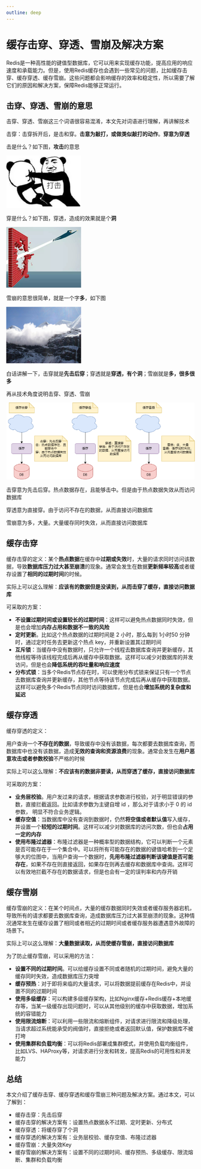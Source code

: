```yaml
---
outline: deep
---
```


# 缓存击穿、穿透、雪崩及解决方案

Redis是一种高性能的键值型数据库，它可以用来实现缓存功能，提高应用的响应速度和承载能力。但是，使用Redis缓存也会遇到一些常见的问题，比如缓存击穿、缓存穿透、缓存雪崩。这些问题都会影响缓存的效率和稳定性，所以需要了解它们的原因和解决方案，保障Redis能够正常运行。

## 击穿、穿透、雪崩的意思

击穿、穿透、雪崩这三个词语很容易混淆，本文先对词语进行理解，再讲解技术

击穿：击穿拆开后，是击和穿。**击意为敲打，或做类似敲打的动作**。**穿意为穿透**

击是什么？如下图，**攻击**的意思

![An image](./img/other/strike.png)

穿是什么？如下图，穿透，造成的效果就是个**洞**

![An image](./img/other/pierce_through.png)

雪崩的意思很简单，就是一个字**多**，如下图

![An image](./img/other/avalanche.png)

白话讲解一下，击穿就是**先击后穿**；穿透就是**穿透，有个洞**；雪崩就是**多，很多很多**

再从技术角度说明击穿、穿透、雪崩

![An image](./img/cache_access_db.png)

击穿意为先击后穿。热点数据存在，且能够击中。但是由于热点数据失效从而访问数据库

穿透意为直接穿。由于访问不存在的数据，从而直接访问数据库

雪崩意为多，大量。大量缓存同时失效，从而直接访问数据库

## 缓存击穿

缓存击穿的定义：某个**热点数据**在缓存中**过期或失效**时，大量的请求同时访问该数据，导致**数据库压力过大甚至崩溃**的现象。通常会发生在数据**更新频率较高**或者缓存设置了**相同的过期时间**的时候。

实际上可以这么理解：**应该有的数据但是没读到，从而击穿了缓存，直接访问数据库**

可采取的方案：

- **不设置过期时间或设置较长的过期时间**：这样可以避免热点数据同时失效，但是也会增加**内存占用和数据不一致的风险**
- **定时更新**。比如这个热点数据的过期时间是 2 小时，那么每到 1小时50 分钟时，通过定时任务去更新这个热点 key，并重新设置其过期时间
- **互斥锁**：当缓存中没有数据时，只允许一个线程去数据库查询并更新缓存，其他线程等待该线程完成后再从缓存中获取数据。这样可以减少对数据库的并发访问，但是也会**降低系统的吞吐量和响应速度**
- **分布式锁**：当多个Redis节点存在时，可以使用分布式锁来保证只有一个节点去数据库查询并更新缓存，其他节点等待该节点完成后再从缓存中获取数据。这样可以避免多个Redis节点同时访问数据库，但是也会**增加系统的复杂度和延迟**

## 缓存穿透

缓存穿透的定义：

用户查询一个**不存在的数据**，导致缓存中没有该数据，每次都要去数据库查询，而数据库中也没有该数据，造成**无效的查询和资源浪费**的现象。通常会发生在**用户恶意攻击或者参数校验**不严格的时候

实际上可以这么理解：**不应该有的数据非要读，从而穿透了缓存，直接访问数据库**

可采取的方案：

- **业务层校验**。用户发过来的请求，根据请求参数进行校验，对于明显错误的参数，直接拦截返回。比如请求参数为主键自增 id ，那么对于请求小于 0 的 id 参数， 明显不符合业务逻辑。
- **缓存空值**：当数据库中没有查询到数据时，仍然**将空值或者默认值**写入缓存，并设置一个**较短的过期时间**。这样可以减少对数据库的访问次数，但也会**占用一定的内存**
- **使用布隆过滤器**：布隆过滤器是一种概率型的数据结构，它可以判断一个元素是否可能存在于一个集合中。可以将所有可能存在的数据的键值哈希到一个足够大的位图中，当用户查询一个数据时，**先用布隆过滤器判断该键值是否可能存在**，如果不存在则直接返回，如果存在则再去缓存和数据库中查询。这样可以有效地拦截不存在的数据请求，但是也会有一定的误判率和内存开销

## 缓存雪崩

缓存雪崩的定义：在某个时间点，大量的缓存数据同时失效或者缓存服务器宕机，导致所有的请求都要去数据库查询，造成数据库压力过大甚至崩溃的现象。这种情况通常发生在缓存设置了相同或者相近的过期时间或者缓存服务器遭遇意外故障的场景下。

实际上可以这么理解：**大量数据读取，从而使缓存雪崩，直接访问数据库**

为了防止缓存雪崩，可以采用的方法：

- **设置不同的过期时间**。可以给缓存设置不同或者随机的过期时间，避免大量的缓存同时失效，造成数据库压力突增
- **缓存预热**：对于即将来临的大量请求，可以将数据提前缓存在Redis中，并设置不同的过期时间
- **使用多级缓存**：可以构建多级缓存架构，比如Nginx缓存+Redis缓存+本地缓存等，当某一级缓存出现问题时，可以从其他级别的缓存中获取数据，增加系统的容错能力
- **使用限流熔断**：可以利用一些限流和熔断组件，对请求进行限流和降级处理，当请求超过系统能承受的阀值时，直接拒绝或者返回默认值，保护数据库不被打垮
- **使用集群和负载均衡**：可以将Redis部署成集群模式，并使用负载均衡组件，比如LVS、HAProxy等，对请求进行分发和转发，提高Redis的可用性和并发能力

## 总结

本文介绍了缓存击穿、缓存穿透和缓存雪崩三种问题及解决方案。通过本文，可以了解到：
 - 缓存击穿：先击后穿
 - 缓存击穿的解决方案有：设置热点数据永不过期、定时更新、分布式
 - 缓存穿透：将缓存穿了个洞
 - 缓存穿透的解决方案有：业务层校验、缓存空值、布隆过滤器
 - 缓存雪崩：大量失效Key
 - 缓存雪崩的解决方案有：设置不同的过期时间、缓存预热、多级缓存、限流熔断、集群和负载均衡

